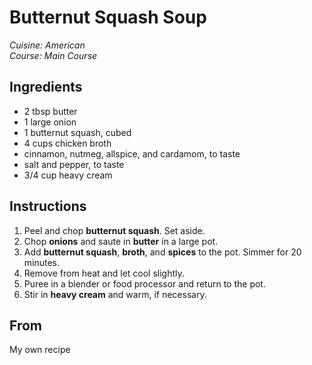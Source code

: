 # Butternut Squash Soup

_Cuisine:  American_<br />
_Course:  Main Course_

## Ingredients

- 2 tbsp butter
- 1 large onion
- 1 butternut squash, cubed
- 4 cups chicken broth
- cinnamon, nutmeg, allspice, and cardamom, to taste
- salt and pepper, to taste
- 3/4 cup heavy cream

## Instructions

1. Peel and chop **butternut squash**.  Set aside.
1. Chop **onions** and saute in **butter** in a large pot.
1. Add **butternut squash**, **broth**, and **spices** to the pot.  Simmer for 20 minutes.
1. Remove from heat and let cool slightly.
1. Puree in a blender or food processor and return to the pot.
1. Stir in **heavy cream** and warm, if necessary.

## From

My own recipe